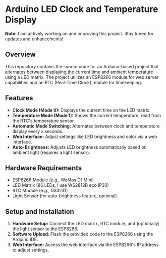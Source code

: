 # Arduino LED Clock and Temperature Display

**Note:** I am actively working on and improving this project. Stay tuned for updates and enhancements!

## Overview
This repository contains the source code for an Arduino-based project that alternates between displaying the current time and ambient temperature using a LED matrix. The project utilizes an ESP8266 module for web server capabilities and an RTC (Real-Time Clock) module for timekeeping.

## Features
- **Clock Mode (Mode 0):** Displays the current time on the LED matrix.
- **Temperature Mode (Mode 1):** Shows the current temperature, read from the RTC's temperature sensor.
- **Automatic Mode Switching:** Alternates between clock and temperature display every x seconds.
- **Web Interface:** Adjust settings like LED brightness and color via a web interface.
- **Auto-Brightness:** Adjusts LED brightness automatically based on ambient light (requires a light sensor).

## Hardware Requirements
- ESP8266 Module (e.g., WeMos D1 Mini)
- LED Matrix (86 LEDs, I use WS2812B eco IP30)
- RTC Module (e.g., DS3231)
- Light Sensor (for auto-brightness feature, optional)

## Setup and Installation
1. **Hardware Setup:** Connect the LED matrix, RTC module, and (optionally) the light sensor to the ESP8266.
2. **Software Upload:** Flash the provided code to the ESP8266 using the Arduino IDE.
3. **Web Interface:** Access the web interface via the ESP8266's IP address to adjust settings.